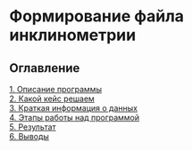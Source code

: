 # Формирование файла инклинометрии

## Оглавление
[1. Описание программы]()\
[2. Какой кейс решаем]()\
[3. Краткая информация о данных]()\
[4. Этапы работы над программой]()\
[5. Результат]()\
[6. Выводы]()
